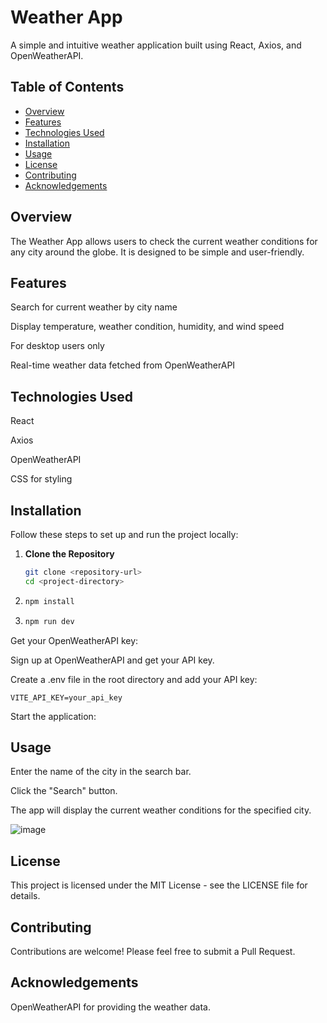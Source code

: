 # Weather App
A simple and intuitive weather application built using React, Axios, and OpenWeatherAPI.

## Table of Contents

- [Overview](#overview)
- [Features](#features)
- [Technologies Used](#technologies-used)
- [Installation](#installation)
- [Usage](#usage)
- [License](#license)
- [Contributing](#contributing)
- [Acknowledgements](#acknowledgements)

## Overview
The Weather App allows users to check the current weather conditions for any city around the globe. It is designed to be simple and user-friendly.

## Features
Search for current weather by city name

Display temperature, weather condition, humidity, and wind speed

For desktop users only

Real-time weather data fetched from OpenWeatherAPI

## Technologies Used
React

Axios

OpenWeatherAPI

CSS for styling

## Installation
Follow these steps to set up and run the project locally:

1. **Clone the Repository**
   ```bash
   git clone <repository-url>
   cd <project-directory>
   ```
2. ```bash
   npm install
   ```
3. ```bash
   npm run dev
   ```
Get your OpenWeatherAPI key:

Sign up at OpenWeatherAPI and get your API key.

Create a .env file in the root directory and add your API key:

```
VITE_API_KEY=your_api_key
```
Start the application:

## Usage
Enter the name of the city in the search bar.

Click the "Search" button.

The app will display the current weather conditions for the specified city.

![image](https://github.com/user-attachments/assets/fe0e8e4b-9605-4ac4-b035-b8522fd616e1)


## License
This project is licensed under the MIT License - see the LICENSE file for details.

## Contributing
Contributions are welcome! Please feel free to submit a Pull Request.

## Acknowledgements
OpenWeatherAPI for providing the weather data.
